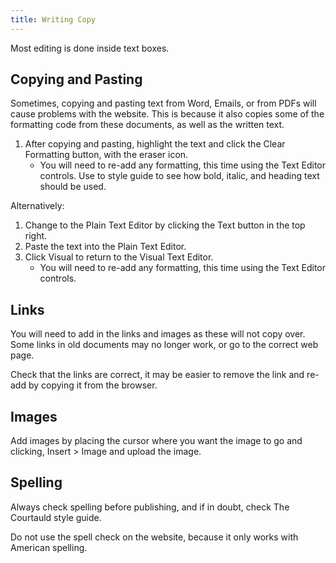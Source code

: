 ```yaml
---
title: Writing Copy
---
```

Most editing is done inside text boxes.

## Copying and Pasting

Sometimes, copying and pasting text from Word, Emails, or from PDFs will cause problems with the website. This is because it also copies some of the formatting code from these documents, as well as the written text.

1. After copying and pasting, highlight the text and click the Clear Formatting button, with the eraser icon.
    * You will need to re-add any formatting, this time using the Text Editor controls. Use to style guide to see how bold, italic, and heading text should be used.

Alternatively:
1. Change to the Plain Text Editor by clicking the Text button in the top right.
2. Paste the text into the Plain Text Editor.
3. Click Visual to return to the Visual Text Editor.
    * You will need to re-add any formatting, this time using the Text Editor controls.

## Links

You will need to add in the links and images as these will not copy over. Some links in old documents may no longer work, or go to the correct web page.

Check that the links are correct, it may be easier to remove the link and re-add by copying it from the browser.

## Images

Add images by placing the cursor where you want the image to go and clicking, Insert > Image and upload the image.

## Spelling

Always check spelling before publishing, and if in doubt, check The Courtauld style guide.

Do not use the spell check on the website, because it only works with American spelling.